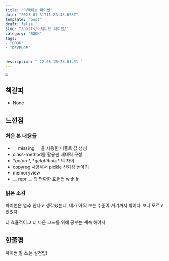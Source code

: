 ```yaml
---
title: "이펙티브 파이썬"
date: "2023-01-31T11:23:45.678Z"
template: "post"
draft: false
slug: "/posts/이펙티브 파이썬/"
category: "BOOK"
tags:
- "BOOK"
- "DEVELOP"


description: " 22.08.15~23.01.31 "
---
```


<img src="http://image.yes24.com/goods/94197582/XL.jpg" style="zoom:50%;" />

## 책갈피

- None

## 느낀점

### 처음 본 내용들

- \__ missing __ 을 사용한 디폴트 값 생성
- class-method를 활용한 제네릭 구성
- \**getarr**, \**getattibute** 의 차이
- copyreg 사용해서 pickle 신뢰성 높이기
- memoryview
- \__ repr __ 의 명확한 표현법 with !r

### 읽은 소감

파이썬은 얼추 안다고 생각했는데, 내가 아직 보는 수준이 거기까지 밖이다 보니 모르고 있었다.

더 효율적이고 더 나은 코드를 위해 공부는 계속 해야지


## 한줄평

파이썬 잘 쓰는 실전팁!